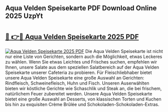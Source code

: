 ## Aqua Velden Speisekarte PDF Download Online 2025 UzpYt

# <h2><a href="http://gc97eoo.nevu.top/?p=Aqua+Velden+Speisekarte">🔗 👉🔴 Aqua Velden Speisekarte 2025 PDF</a></h2>

[![Aqua Velden Speisekarte 2025 PDF](https://i.imgur.com/dBaPXMq.png)](http://gc97eoo.nevu.top/?p=Aqua+Velden+Speisekarte)
Die Aqua Velden Speisekarte ist nicht nur eine Liste von Gerichten, sondern auch die Möglichkeit, etwas Leckeres zu wählen. Wenn Sie etwas Leichtes und Frisches suchen, empfehlen wir Ihnen, unsere Salate aus dem speziellen Salatbereich auf der Aqua Velden Speisekarte unserer Cafeteria zu probieren. Für Fleischliebhaber bietet unsere Aqua Velden Speisekarte eine große Auswahl an Gerichten: Rindfleisch, Schweinefleisch, Huhn und Fisch. Unseren Auserwählten bieten wir köstliche Gerichte wie Schaschlik und Steak an, die bei frischem, natürlichem Feuer zubereitet werden. Unsere Aqua Velden Speisekarte bietet eine große Auswahl an Desserts, von klassischen Torten und Kuchen bis hin zu exquisiten Crème Brûlée und Schokoladen-Schokoladen-Extras.
